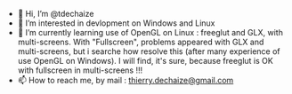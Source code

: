 - 👋 Hi, I’m @tdechaize
- 👀 I’m interested in devlopment on Windows and Linux
- 🌱 I’m currently learning use of OpenGL on Linux : freeglut and GLX, with multi-screens. With "Fullscreen", problems appeared with GLX and multi-screens, but i searche how resolve this (after many experience of use OpenGL on Windows). I will find, it's sure, because freeglut is OK with fullscreen in multi-screens !!!
- 📫 How to reach me, by mail : thierry.dechaize@gmail.com

<!---
tdechaize/tdechaize is a ✨ special ✨ repository because its `README.md` (this file) appears on your GitHub profile.
You can click the Preview link to take a look at your changes.
--->
